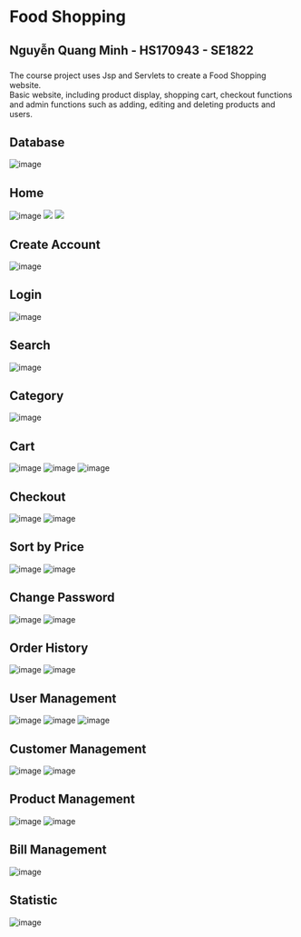 <h1>Food Shopping</h1>
<h2>Nguyễn Quang Minh - HS170943 - SE1822</h2>
<h3></h3>The course project uses Jsp and Servlets to create a Food Shopping website. <br/>
Basic website, including product display, shopping cart, checkout functions and admin functions such as adding, editing and deleting products and users.</h3><br>

<h2>Database</h2>

![image](https://github.com/minhnqhs170943/Assignment_NguyenQuangMinh_HS170943/assets/131921372/0be1f6df-9d83-4fe4-b320-e591c5b86e1f)


<h2>Home</h2>

![image](https://github.com/minhnqhs170943/Assignment_NguyenQuangMinh_HS170943/assets/131921372/69619de0-5e55-4f81-94f1-ca41b8b1d63b)
![](https://github.com/minhnqhs170943/Assignment_NguyenQuangMinh_HS170943/assets/131921372/293931d2-3bd3-47b4-a9f6-630483fd5cc3)
![](https://github.com/minhnqhs170943/Assignment_NguyenQuangMinh_HS170943/assets/131921372/24020238-f577-4b17-9968-30c875526e71)

<h2>Create Account</h2>

![image](https://github.com/minhnqhs170943/Assignment_NguyenQuangMinh_HS170943/assets/131921372/cdbfde89-284f-4b7e-bebb-10ec7807fdca)

<h2>Login</h2>

![image](https://github.com/minhnqhs170943/Assignment_NguyenQuangMinh_HS170943/assets/131921372/da749426-d0e8-4984-9d59-e05f3992b0b6)

<h2>Search</h2>

![image](https://github.com/minhnqhs170943/Assignment_NguyenQuangMinh_HS170943/assets/131921372/abdc3468-d639-4c25-8eeb-c13ae1fe204e)

<h2>Category</h2>

![image](https://github.com/minhnqhs170943/Assignment_NguyenQuangMinh_HS170943/assets/131921372/ba404a46-eaac-49cf-a008-4c163899b3a7)

<h2>Cart</h2>

![image](https://github.com/minhnqhs170943/Assignment_NguyenQuangMinh_HS170943/assets/131921372/d3a846ff-4ea1-4c62-91b6-19741807e8ea)
![image](https://github.com/minhnqhs170943/Assignment_NguyenQuangMinh_HS170943/assets/131921372/e7e61c35-9666-4de1-a542-faeada935050)
![image](https://github.com/minhnqhs170943/Assignment_NguyenQuangMinh_HS170943/assets/131921372/2897a2b5-4331-4cfb-a54d-4c4284a660a0)

<h2>Checkout</h2>

![image](https://github.com/minhnqhs170943/Assignment_NguyenQuangMinh_HS170943/assets/131921372/13e3a15a-c8e7-45c1-8775-d21e8c62472f)
![image](https://github.com/minhnqhs170943/Assignment_NguyenQuangMinh_HS170943/assets/131921372/5e8859a0-7770-4524-9fa5-f03800bfc9b1)

<h2>Sort by Price</h2>

![image](https://github.com/minhnqhs170943/Assignment_NguyenQuangMinh_HS170943/assets/131921372/f9abb906-90d7-4b08-8c3c-ea6874ca14cc)
![image](https://github.com/minhnqhs170943/Assignment_NguyenQuangMinh_HS170943/assets/131921372/c4d7fd74-b240-413b-a0d5-31465a18509c)

<h2>Change Password</h2>

![image](https://github.com/minhnqhs170943/Assignment_NguyenQuangMinh_HS170943/assets/131921372/a168e854-620f-41da-943b-f622933dbb9e)
![image](https://github.com/minhnqhs170943/Assignment_NguyenQuangMinh_HS170943/assets/131921372/199e2e07-da18-40cf-a320-7cd2ea8de1b1)

<h2>Order History</h2>

![image](https://github.com/minhnqhs170943/Assignment_NguyenQuangMinh_HS170943/assets/131921372/2e306b0a-f98f-479d-aa8c-eb4820e29c3d)
![image](https://github.com/minhnqhs170943/Assignment_NguyenQuangMinh_HS170943/assets/131921372/17eb2d49-2118-49fd-97bd-d17dcf9ec12b)

<h2>User Management</h2>

![image](https://github.com/minhnqhs170943/Assignment_NguyenQuangMinh_HS170943/assets/131921372/b6198b15-4dc8-4ffc-b5c4-3c790f3b3d2b)
![image](https://github.com/minhnqhs170943/Assignment_NguyenQuangMinh_HS170943/assets/131921372/1e4e2b66-4470-46f6-a43f-aef0bcbe02f0)
![image](https://github.com/minhnqhs170943/Assignment_NguyenQuangMinh_HS170943/assets/131921372/8e293de4-55cd-4327-9e41-73a4efe07258)

<h2>Customer Management</h2>

![image](https://github.com/minhnqhs170943/Assignment_NguyenQuangMinh_HS170943/assets/131921372/404582f7-7f6f-4340-9d53-18fc3697a1e3)
![image](https://github.com/minhnqhs170943/Assignment_NguyenQuangMinh_HS170943/assets/131921372/5bb6039f-3bd6-4812-8203-5eac4e3db3fe)

<h2>Product Management</h2>

![image](https://github.com/minhnqhs170943/Assignment_NguyenQuangMinh_HS170943/assets/131921372/d77d8563-d48f-4fbe-83aa-64553aa3b25f)
![image](https://github.com/minhnqhs170943/Assignment_NguyenQuangMinh_HS170943/assets/131921372/560cdb22-c547-485e-8da6-1207dc881f28)

<h2>Bill Management</h2>

![image](https://github.com/minhnqhs170943/Assignment_NguyenQuangMinh_HS170943/assets/131921372/3e8d1dfc-a0f0-4f2e-aa01-c2454cf191aa)

<h2>Statistic</h2>

![image](https://github.com/minhnqhs170943/Assignment_NguyenQuangMinh_HS170943/assets/131921372/d59944bd-31ac-469e-b907-8dfb06baecd2)






